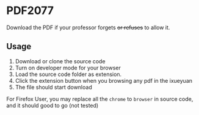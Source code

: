 # PDF2077

Download the PDF if your professor forgets ~~or refuses~~ to allow it.

## Usage

1. Download or clone the source code
2. Turn on developer mode for your browser
3. Load the source code folder as extension.
4. Click the extension button when you browsing any pdf in the ixueyuan
5. The file should start download

For Firefox User, you may replace all the `chrome` to `browser` in source code, and it should good to go (not tested)

